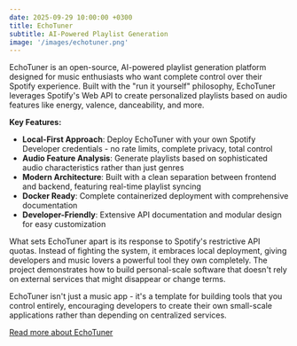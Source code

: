 ```yaml
---
date: 2025-09-29 10:00:00 +0300
title: EchoTuner
subtitle: AI-Powered Playlist Generation
image: '/images/echotuner.png'
---
```


EchoTuner is an open-source, AI-powered playlist generation platform designed for music enthusiasts who want complete control over their Spotify experience. Built with the "run it yourself" philosophy, EchoTuner leverages Spotify's Web API to create personalized playlists based on audio features like energy, valence, danceability, and more.

**Key Features:**
- **Local-First Approach**: Deploy EchoTuner with your own Spotify Developer credentials - no rate limits, complete privacy, total control
- **Audio Feature Analysis**: Generate playlists based on sophisticated audio characteristics rather than just genres
- **Modern Architecture**: Built with a clean separation between frontend and backend, featuring real-time playlist syncing
- **Docker Ready**: Complete containerized deployment with comprehensive documentation
- **Developer-Friendly**: Extensive API documentation and modular design for easy customization

What sets EchoTuner apart is its response to Spotify's restrictive API quotas. Instead of fighting the system, it embraces local deployment, giving developers and music lovers a powerful tool they own completely. The project demonstrates how to build personal-scale software that doesn't rely on external services that might disappear or change terms.

EchoTuner isn't just a music app - it's a template for building tools that you control entirely, encouraging developers to create their own small-scale applications rather than depending on centralized services.

[Read more about EchoTuner](/blog/echotuner)

